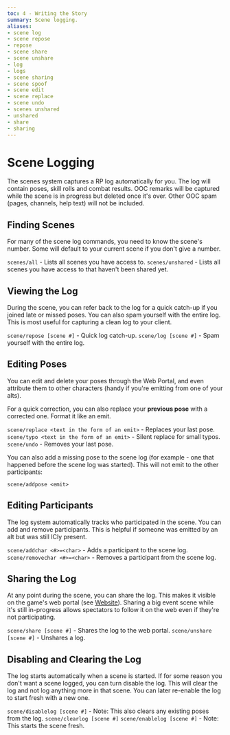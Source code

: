 ```yaml
---
toc: 4 - Writing the Story
summary: Scene logging.
aliases:
- scene log
- scene repose
- repose
- scene share
- scene unshare
- log
- logs
- scene sharing
- scene spoof
- scene edit
- scene replace
- scene undo
- scenes unshared
- unshared
- share
- sharing
---
```

# Scene Logging

The scenes system captures a RP log automatically for you.  The log will contain poses, skill rolls and combat results.  OOC remarks will be captured while the scene is in progress but deleted once it's over.  Other OOC spam (pages, channels, help text) will not be included.

## Finding Scenes

For many of the scene log commands, you need to know the scene's number.  Some will default to your current scene if you don't give a number.

`scenes/all` - Lists all scenes you have access to.
`scenes/unshared` - Lists all scenes you have access to that haven't been shared yet.

## Viewing the Log

During the scene, you can refer back to the log for a quick catch-up if you joined late or missed poses.  You can also spam yourself with the entire log.  This is most useful for capturing a clean log to your client.

`scene/repose [scene #]` - Quick log catch-up.
`scene/log [scene #]` - Spam yourself with the entire log.

## Editing Poses

You can edit and delete your poses through the Web Portal, and even attribute them to other characters (handy if you're emitting from one of your alts).  

For a quick correction, you can also replace your **previous pose** with a corrected one.  Format it like an emit.

`scene/replace <text in the form of an emit>` - Replaces your last pose.
`scene/typo <text in the form of an emit>` - Silent replace for small typos.
`scene/undo` - Removes your last pose.

You can also add a missing pose to the scene log (for example - one that happened before the scene log was started).  This will not emit to the other participants:

`scene/addpose <emit>`

## Editing Participants

The log system automatically tracks who participated in the scene.   You can add and remove participants.  This is helpful if someone was emitted by an alt but was still ICly present.

`scene/addchar <#>=<char>` - Adds a participant to the scene log.
`scene/removechar <#>=<char>` - Removes a participant from the scene log.

## Sharing the Log

At any point during the scene, you can share the log.  This makes it visible on the game's web portal (see [Website](/help/web_portal)).  Sharing a big event scene while it's still in-progress allows spectators to follow it on the web even if they're not participating.

`scene/share [scene #]` - Shares the log to the web portal.
`scene/unshare [scene #]` - Unshares a log.

## Disabling and Clearing the Log

The log starts automatically when a scene is started.  If for some reason you don't want a scene logged, you can turn disable the log.  This will clear the log and not log anything more in that scene.  You can later re-enable the log to start fresh with a new one.

`scene/disablelog [scene #]` - Note: This also clears any existing poses from the log.
`scene/clearlog [scene #]`
`scene/enablelog [scene #]` - Note: This starts the scene fresh.
